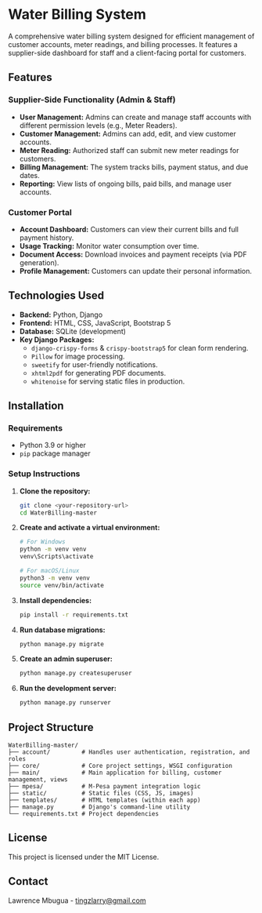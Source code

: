 # Water Billing System

A comprehensive water billing system designed for efficient management of customer accounts, meter readings, and billing processes. It features a supplier-side dashboard for staff and a client-facing portal for customers.

## Features

### Supplier-Side Functionality (Admin & Staff)

*   **User Management:** Admins can create and manage staff accounts with different permission levels (e.g., Meter Readers).
*   **Customer Management:** Admins can add, edit, and view customer accounts.
*   **Meter Reading:** Authorized staff can submit new meter readings for customers.
*   **Billing Management:** The system tracks bills, payment status, and due dates.
*   **Reporting:** View lists of ongoing bills, paid bills, and manage user accounts.

### Customer Portal

*   **Account Dashboard:** Customers can view their current bills and full payment history.
*   **Usage Tracking:** Monitor water consumption over time.
*   **Document Access:** Download invoices and payment receipts (via PDF generation).
*   **Profile Management:** Customers can update their personal information.

## Technologies Used

*   **Backend:** Python, Django
*   **Frontend:** HTML, CSS, JavaScript, Bootstrap 5
*   **Database:** SQLite (development)
*   **Key Django Packages:**
    *   `django-crispy-forms` & `crispy-bootstrap5` for clean form rendering.
    *   `Pillow` for image processing.
    *   `sweetify` for user-friendly notifications.
    *   `xhtml2pdf` for generating PDF documents.
    *   `whitenoise` for serving static files in production.

## Installation

### Requirements

*   Python 3.9 or higher
*   `pip` package manager

### Setup Instructions

1.  **Clone the repository:**
    ```bash
    git clone <your-repository-url>
    cd WaterBilling-master
    ```

2.  **Create and activate a virtual environment:**
    ```bash
    # For Windows
    python -m venv venv
    venv\Scripts\activate

    # For macOS/Linux
    python3 -m venv venv
    source venv/bin/activate
    ```

3.  **Install dependencies:**
    ```bash
    pip install -r requirements.txt
    ```

4.  **Run database migrations:**
    ```bash
    python manage.py migrate
    ```

5.  **Create an admin superuser:**
    ```bash
    python manage.py createsuperuser
    ```

6.  **Run the development server:**
    ```bash
    python manage.py runserver
    ```

## Project Structure

```
WaterBilling-master/
├── account/         # Handles user authentication, registration, and roles
├── core/            # Core project settings, WSGI configuration
├── main/            # Main application for billing, customer management, views
├── mpesa/           # M-Pesa payment integration logic
├── static/          # Static files (CSS, JS, images)
├── templates/       # HTML templates (within each app)
├── manage.py        # Django's command-line utility
└── requirements.txt # Project dependencies
```

## License

This project is licensed under the MIT License.

## Contact

Lawrence Mbugua - tingzlarry@gmail.com